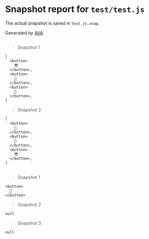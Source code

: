 # Snapshot report for `test/test.js`

The actual snapshot is saved in `test.js.snap`.

Generated by [AVA](https://ava.li).

## <For>

> Snapshot 1

    [
      <button>
        😎
      </button>,
      <button>
        🦄
      </button>,
      <button>
        🌈
      </button>,
    ]

> Snapshot 2

    [
      <button>
        🌈
      </button>,
      <button>
        🦄
      </button>,
      <button>
        😎
      </button>,
    ]

## <If>

> Snapshot 1

    <button>
      🦄
    </button>

> Snapshot 2

    null

> Snapshot 3

    null
